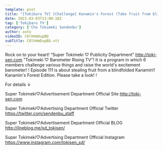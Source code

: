 ```yaml
---
template: post
title: "[Tokibaro TV] [Challenge] Kanamin's Forest (Take fruit from blindfolded Kanamin!!) epi 111"
date: 2021-03-03T13:00:18Z
tag: ['Tokibaro TV']
category: ['Cho Tokimeki Sendenbu']
author: auto 
videoID: C8lhHmDupBQ
subTitle: C8lhHmDupBQ.vtt
---
```

Rock on to your heart! “Super Tokimeki ♡ Publicity Department” http://toki-sen.com
"Tokimeki ♡ Barometer Rising TV"!
It is a program in which 6 members challenge various things and raise the world's excitement barometer! !
Episode 111 is about stealing fruit from a blindfolded Kanamin!! Kanamin's Forest Edition. Please take a look! !

For details ↓

Super Tokimeki♡Advertisement Department Official Site
http://toki-sen.com

Super Tokimeki♡Advertising Department Official Twitter
https://twitter.com/sendenbu_staff

Super Tokimeki♡Advertisement Department Official BLOG
http://lineblog.me/sd_tokisen/

Super Tokimeki♡Advertising Department Official Instagram
https://www.instagram.com/tokisen_sd/